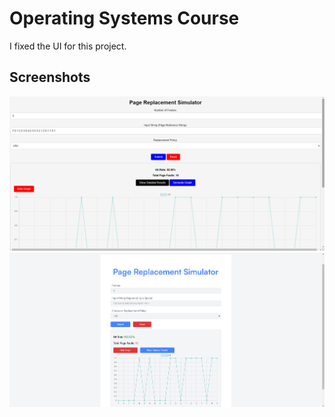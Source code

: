 # Operating Systems Course
I fixed the UI for this project.

## Screenshots
![old](screenshots/old.png)
![new](screenshots/new.png)